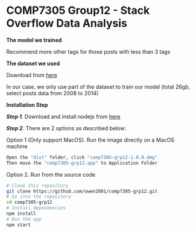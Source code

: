 # COMP7305 Group12 - Stack Overflow Data Analysis

**The model we trained**

Recommend more other tags for those posts with less than 3 tags

**The dataset we used**

Download from [here](https://archive.org/details/stackexchange)

In our case, we only use part of the dataset to train our model (total 26gb, select posts data from 2008 to 2014)

**Installation Step**

***Step 1***. Download and install nodejs from [here](https://nodejs.org/en/)

***Step 2***. There are 2 options as described below:

Option 1 (Only support MacOS). Run the image directly on a MacOS machine

```bash
Open the "dist" folder, click "comp7305-grp12-1.0.0.dmg"
Then move the "comp7305-grp12.app" to Application Folder
```

Option 2. Run from the source code

```bash
# Clone this repository
git clone https://github.com/owen2801/comp7305-grp12.git
# Go into the repository
cd comp7305-grp12
# Install dependencies
npm install
# Run the app
npm start
```

